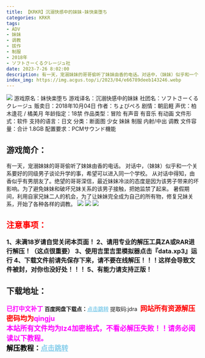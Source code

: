 ```yaml
---
title: 【KRKR】沉溺快感中的妹妹-妹快楽堕ち
categories: KRKR
tags:
- ADV
- 妹妹
- 调教
- 拔作
- 制服
- 2018年
- ソフトさーくるクレージュ社
date: 2023-7-26 8:02:00
description: 有一天，宠溺妹妹的哥哥偷听了妹妹由香的电话。对话中，（妹妹）似乎和一个关系要好的同级男子谈论升学的事，希望可以进入同一个学校。从对话中得知，由香似乎有男朋友了。绝望的哥哥深信，最近妹妹冷淡的态度是因为该男子带来的坏影响。为了避免妹妹和破坏兄妹关系的该男子接触，把她监禁了起来。暑假期间，利用自家兄妹二人的机会，为了让妹妹完全成为自己的所有物，修复兄妹关系，开始了各种各样的调教。
index_img: https://img.acgus.top/i/2023/04/e66789deeb143246.webp
---
```

![](https://img.acgus.top/i/2023/04/e66789deeb143246.webp)
游戏原名：妹快楽堕ち
游戏译名：沉溺快感中的妹妹
社团名：ソフトさーくるクレージュ 
贩卖日：2018年10月04日
作者：ちょびぺろ
剧情：朝凪軽
声优：柏木逢花 / 橘美月
年龄指定：18禁
作品类型：冒险 有声音 有音乐 有动画
文件形式：软件
支持的语言：日文
分类：断面图 少女 妹妹 制服 内射/中出 调教
文件容量：合计 1.8GB
配置要求：PCMサウンド機能

## 游戏简介：
有一天，宠溺妹妹的哥哥偷听了妹妹由香的电话。
对话中，（妹妹）似乎和一个关系要好的同级男子谈论升学的事，希望可以进入同一个学校。
从对话中得知，由香似乎有男朋友了。绝望的哥哥深信，最近妹妹冷淡的态度是因为该男子带来的坏影响。为了避免妹妹和破坏兄妹关系的该男子接触，把她监禁了起来。
暑假期间，利用自家兄妹二人的机会，为了让妹妹完全成为自己的所有物，修复兄妹关系，开始了各种各样的调教。
![](https://img.acgus.top/i/2023/04/55819ffb74143256.webp)
![](https://img.acgus.top/i/2023/04/e21e44feae143249.webp)
![](https://img.acgus.top/i/2023/04/25fa7aba89143252.webp)






## <font color=#FF0000 >注意事项：</font>
<font size=3><b>1、未满18岁请自觉关闭本页面！
2、请用专业的解压工具ZA或RAR进行解压！（这点很重要）
3、使用吉里吉里模拟器点击『data.xp3』运行
4、下载文件前请先保存下来，请不要在线解压！！！这样会导致文件被封，对你也没好处！！！
5、有能力请支持正版！</b></font>

## 下载地址：
<font color=#FF00FF size=3><b>已打中文补丁</b></font>
<b>百度网盘下载点：</b><a href="https://pan.baidu.com/s/1tDTHGZA1TFtjUDKYuiT4bg?pwd=jdra" style="color: #87CEEB;"><b>点击跳转</b></a> 提取码:jdra
<a style="padding: 0" href="https://post.qingju.org/AD/"><img style="max-width:100%" src="https://img.acgus.top/i/2024/07/478f689b8021d8d499ab43d21acf137a.gif" alt=""></a>
<b><font color=#FF0000 size=4>网站所有资源解压密码均为</b></font><b><font color=#FF00FF size=4>qingju</font><font color=#FF0000 ></font></b><br><b><font color=#FF00FF size=4>本站所有文件均为lz4加密格式，不看必解压失败！！请务必阅读以下教程。</b></font><br><b><font color=#000 size=4>解压教程：</b><a href="https://post.qingju.org/tutorial/000/" style="color: #87CEEB;"><b>点击跳转</b></a>
